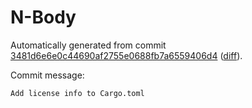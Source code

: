 # N-Body

Automatically generated from commit [3481d6e6e0c44690af2755e0688fb7a6559406d4](https://github.com/EFanZh/n-body/tree/3481d6e6e0c44690af2755e0688fb7a6559406d4)
([diff](https://github.com/EFanZh/n-body/commit/3481d6e6e0c44690af2755e0688fb7a6559406d4)).

Commit message:

```
Add license info to Cargo.toml
```
